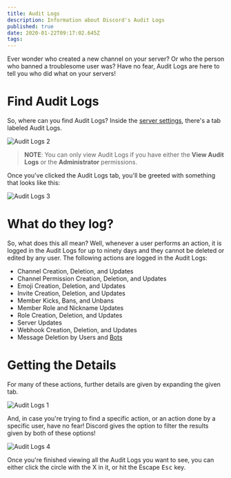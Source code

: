```yaml
---
title: Audit Logs
description: Information about Discord's Audit Logs
published: true
date: 2020-01-22T09:17:02.645Z
tags: 
---
```


Ever wonder who created a new channel on your server? Or who the person who banned a troublesome user was? Have no fear, Audit Logs are here to tell you who did what on your servers!

# Find Audit Logs
So, where can you find Audit Logs? Inside the [server settings](/server-settings), there's a tab labeled Audit Logs.

![Audit Logs 2](https://github.com/DiscordiaWiki/wiki/blob/master/uploads/audit-logs/audit-logs-2.png?raw=true "Audit Logs 2")

> **NOTE**: You can only view Audit Logs if you have either the **View Audit Logs** or the **Administrator** permissions.

Once you've clicked the Audit Logs tab, you'll be greeted with something that looks like this:

![Audit Logs 3](https://github.com/DiscordiaWiki/wiki/blob/master/uploads/audit-logs/audit-logs-3.png?raw=true "Audit Logs 3")

# What do they log?

So, what does this all mean? Well, whenever a user performs an action, it is logged in the Audit Logs for up to ninety days and they cannot be deleted or edited by any user. The following actions are logged in the Audit Logs:

* Channel Creation, Deletion, and Updates
* Channel Permission Creation, Deletion, and Updates
* Emoji Creation, Deletion, and Updates
* Invite Creation, Deletion, and Updates
* Member Kicks, Bans, and Unbans
* Member Role and Nickname Updates
* Role Creation, Deletion, and Updates
* Server Updates
* Webhook Creation, Deletion, and Updates
* Message Deletion by Users and [Bots](/bots)


# Getting the Details
For many of these actions, further details are given by expanding the given tab.

![Audit Logs 1](https://github.com/DiscordiaWiki/wiki/blob/master/uploads/audit-logs/audit-logs-1.png?raw=true "Audit Logs 1")

And, in case you're trying to find a specific action, or an action done by a specific user, have no fear! Discord gives the option to filter the results given by both of these options!

![Audit Logs 4](https://github.com/DiscordiaWiki/wiki/blob/master/uploads/audit-logs/audit-logs-4.png?raw=true "Audit Logs 4")

Once you're finished viewing all the Audit Logs you want to see, you can either click the circle with the X in it, or hit the Escape <kbd>Esc</kbd> key.
